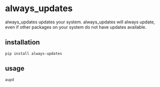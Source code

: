 # always_updates

always_updates updates your system. always_updates will always update, even
if other packages on your system do not have updates available.


## installation
```
pip install always-updates
```

## usage
```
aupd
```
